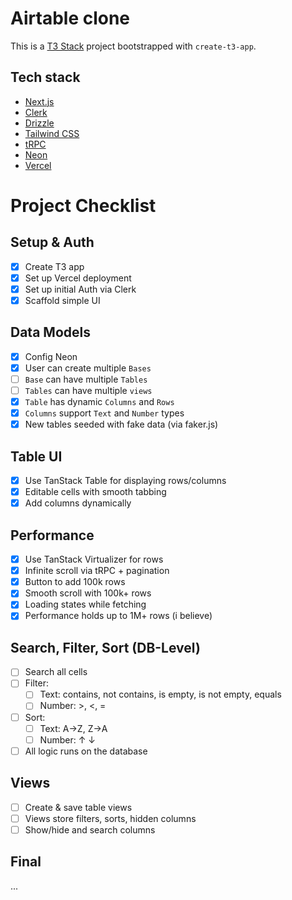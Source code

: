 # Airtable clone

This is a [T3 Stack](https://create.t3.gg/) project bootstrapped with `create-t3-app`.

## Tech stack

- [Next.js](https://nextjs.org)
- [Clerk](https://clerk.com)
- [Drizzle](https://orm.drizzle.team)
- [Tailwind CSS](https://tailwindcss.com)
- [tRPC](https://trpc.io)
- [Neon](https://neon.tech)
- [Vercel](https://vercel.com)

# Project Checklist

## Setup & Auth

- [X] Create T3 app
- [X] Set up Vercel deployment
- [X] Set up initial Auth via Clerk
- [X] Scaffold simple UI

## Data Models

- [X] Config Neon
- [X] User can create multiple `Bases`
- [ ] `Base` can have multiple `Tables`
- [ ] `Tables` can have multiple `views`
- [X] `Table` has dynamic `Columns` and `Rows`
- [X] `Columns` support `Text` and `Number` types
- [X] New tables seeded with fake data (via faker.js)

## Table UI

- [X] Use TanStack Table for displaying rows/columns
- [X] Editable cells with smooth tabbing
- [X] Add columns dynamically

## Performance

- [X] Use TanStack Virtualizer for rows
- [X] Infinite scroll via tRPC + pagination
- [X] Button to add 100k rows
- [X] Smooth scroll with 100k+ rows
- [X] Loading states while fetching
- [X] Performance holds up to 1M+ rows (i believe)

## Search, Filter, Sort (DB-Level)

- [ ] Search all cells
- [ ] Filter:
  - [ ] Text: contains, not contains, is empty, is not empty, equals
  - [ ] Number: >, <, =
- [ ] Sort:
  - [ ] Text: A→Z, Z→A
  - [ ] Number: ↑ ↓
- [ ] All logic runs on the database

## Views

- [ ] Create & save table views
- [ ] Views store filters, sorts, hidden columns
- [ ] Show/hide and search columns

## Final

...
